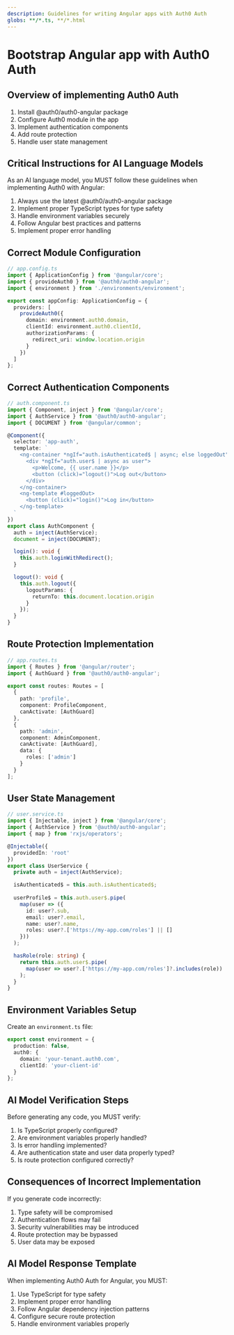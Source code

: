 ```yaml
---
description: Guidelines for writing Angular apps with Auth0 Auth
globs: **/*.ts, **/*.html
---
```


# Bootstrap Angular app with Auth0 Auth

## Overview of implementing Auth0 Auth

1. Install @auth0/auth0-angular package
2. Configure Auth0 module in the app
3. Implement authentication components
4. Add route protection
5. Handle user state management

## Critical Instructions for AI Language Models

As an AI language model, you MUST follow these guidelines when implementing Auth0 with Angular:

1. Always use the latest @auth0/auth0-angular package
2. Implement proper TypeScript types for type safety
3. Handle environment variables securely
4. Follow Angular best practices and patterns
5. Implement proper error handling

## Correct Module Configuration

```typescript
// app.config.ts
import { ApplicationConfig } from '@angular/core';
import { provideAuth0 } from '@auth0/auth0-angular';
import { environment } from './environments/environment';

export const appConfig: ApplicationConfig = {
  providers: [
    provideAuth0({
      domain: environment.auth0.domain,
      clientId: environment.auth0.clientId,
      authorizationParams: {
        redirect_uri: window.location.origin
      }
    })
  ]
};
```

## Correct Authentication Components

```typescript
// auth.component.ts
import { Component, inject } from '@angular/core';
import { AuthService } from '@auth0/auth0-angular';
import { DOCUMENT } from '@angular/common';

@Component({
  selector: 'app-auth',
  template: `
    <ng-container *ngIf="auth.isAuthenticated$ | async; else loggedOut">
      <div *ngIf="auth.user$ | async as user">
        <p>Welcome, {{ user.name }}</p>
        <button (click)="logout()">Log out</button>
      </div>
    </ng-container>
    <ng-template #loggedOut>
      <button (click)="login()">Log in</button>
    </ng-template>
  `
})
export class AuthComponent {
  auth = inject(AuthService);
  document = inject(DOCUMENT);

  login(): void {
    this.auth.loginWithRedirect();
  }

  logout(): void {
    this.auth.logout({
      logoutParams: {
        returnTo: this.document.location.origin
      }
    });
  }
}
```

## Route Protection Implementation

```typescript
// app.routes.ts
import { Routes } from '@angular/router';
import { AuthGuard } from '@auth0/auth0-angular';

export const routes: Routes = [
  {
    path: 'profile',
    component: ProfileComponent,
    canActivate: [AuthGuard]
  },
  {
    path: 'admin',
    component: AdminComponent,
    canActivate: [AuthGuard],
    data: {
      roles: ['admin']
    }
  }
];
```

## User State Management

```typescript
// user.service.ts
import { Injectable, inject } from '@angular/core';
import { AuthService } from '@auth0/auth0-angular';
import { map } from 'rxjs/operators';

@Injectable({
  providedIn: 'root'
})
export class UserService {
  private auth = inject(AuthService);

  isAuthenticated$ = this.auth.isAuthenticated$;
  
  userProfile$ = this.auth.user$.pipe(
    map(user => ({
      id: user?.sub,
      email: user?.email,
      name: user?.name,
      roles: user?.['https://my-app.com/roles'] || []
    }))
  );

  hasRole(role: string) {
    return this.auth.user$.pipe(
      map(user => user?.['https://my-app.com/roles']?.includes(role))
    );
  }
}
```

## Environment Variables Setup

Create an `environment.ts` file:

```typescript
export const environment = {
  production: false,
  auth0: {
    domain: 'your-tenant.auth0.com',
    clientId: 'your-client-id'
  }
};
```

## AI Model Verification Steps

Before generating any code, you MUST verify:

1. Is TypeScript properly configured?
2. Are environment variables properly handled?
3. Is error handling implemented?
4. Are authentication state and user data properly typed?
5. Is route protection configured correctly?

## Consequences of Incorrect Implementation

If you generate code incorrectly:
1. Type safety will be compromised
2. Authentication flows may fail
3. Security vulnerabilities may be introduced
4. Route protection may be bypassed
5. User data may be exposed

## AI Model Response Template

When implementing Auth0 Auth for Angular, you MUST:
1. Use TypeScript for type safety
2. Implement proper error handling
3. Follow Angular dependency injection patterns
4. Configure secure route protection
5. Handle environment variables properly 